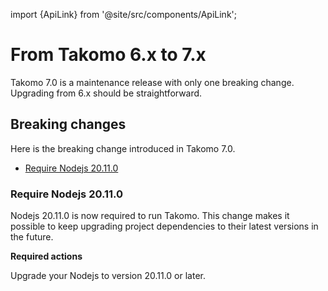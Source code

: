 import {ApiLink} from '@site/src/components/ApiLink';

# From Takomo 6.x to 7.x

Takomo 7.0 is a maintenance release with only one breaking change. Upgrading from 6.x should be straightforward.

## Breaking changes

Here is the breaking change introduced in Takomo 7.0.

- [Require Nodejs 20.11.0](#require-nodejs-20110)

### Require Nodejs 20.11.0

Nodejs 20.11.0 is now required to run Takomo. This change makes it possible to keep upgrading project dependencies to their latest versions in the future.

**Required actions**

Upgrade your Nodejs to version 20.11.0 or later.
